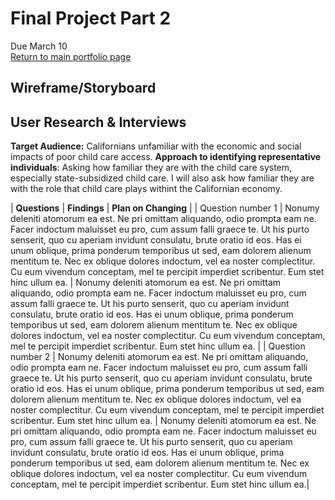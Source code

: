 # Final Project Part 2
Due March 10  
[Return to main portfolio page](https://ejreece.github.io/ReecePortfolio/)

## Wireframe/Storyboard


## User Research & Interviews
**Target Audience:** Californians unfamiliar with the economic and social impacts of poor child care access. 
**Approach to identifying representative individuals**: Asking how familiar they are with the child care system, especially state-subsidized child care. I will also ask how familiar they are with the role that child care plays withint the Californian economy. 


| **Questions**      | **Findings** | **Plan on Changing**   |
| Question number 1      | Nonumy deleniti atomorum ea est. Ne pri omittam aliquando, odio prompta eam ne. Facer indoctum maluisset eu pro, cum assum falli graece te. Ut his purto senserit, quo cu aperiam invidunt consulatu, brute oratio id eos. Has ei unum oblique, prima ponderum temporibus ut sed, eam dolorem alienum mentitum te. Nec ex oblique dolores indoctum, vel ea noster complectitur. Cu eum vivendum conceptam, mel te percipit imperdiet scribentur. Eum stet hinc ullum ea.       | Nonumy deleniti atomorum ea est. Ne pri omittam aliquando, odio prompta eam ne. Facer indoctum maluisset eu pro, cum assum falli graece te. Ut his purto senserit, quo cu aperiam invidunt consulatu, brute oratio id eos. Has ei unum oblique, prima ponderum temporibus ut sed, eam dolorem alienum mentitum te. Nec ex oblique dolores indoctum, vel ea noster complectitur. Cu eum vivendum conceptam, mel te percipit imperdiet scribentur. Eum stet hinc ullum ea.   |
| Question number 2   | Nonumy deleniti atomorum ea est. Ne pri omittam aliquando, odio prompta eam ne. Facer indoctum maluisset eu pro, cum assum falli graece te. Ut his purto senserit, quo cu aperiam invidunt consulatu, brute oratio id eos. Has ei unum oblique, prima ponderum temporibus ut sed, eam dolorem alienum mentitum te. Nec ex oblique dolores indoctum, vel ea noster complectitur. Cu eum vivendum conceptam, mel te percipit imperdiet scribentur. Eum stet hinc ullum ea.        | Nonumy deleniti atomorum ea est. Ne pri omittam aliquando, odio prompta eam ne. Facer indoctum maluisset eu pro, cum assum falli graece te. Ut his purto senserit, quo cu aperiam invidunt consulatu, brute oratio id eos. Has ei unum oblique, prima ponderum temporibus ut sed, eam dolorem alienum mentitum te. Nec ex oblique dolores indoctum, vel ea noster complectitur. Cu eum vivendum conceptam, mel te percipit imperdiet scribentur. Eum stet hinc ullum ea.|

